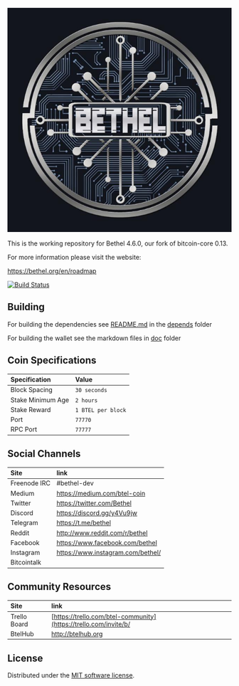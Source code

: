 ![Bethel](./img/logo-extended.png)

This is the working repository for Bethel 4.6.0, our fork of bitcoin-core 0.13.

For more information please visit the website:

 https://bethel.org/en/roadmap

[![Build Status](https://travis-ci.org/Bethel/bethel-core.svg?branch=master)](https://travis-ci.org/Bethel/bethel-core)

## Building

For building the dependencies see [README.md](depends/README.md) in the [depends](depends) folder

For building the wallet see the markdown files in [doc](doc) folder

## Coin Specifications

| Specification | Value |
|:-----------|:-----------|
| Block Spacing | `30 seconds` |
| Stake Minimum Age | `2 hours` |
 | Stake Reward | `1 BTEL per block` |
| Port | `77770` |
| RPC Port | `77777` |

## Social Channels

| Site | link |
|:-----------|:-----------|
| Freenode IRC | #bethel-dev |
| Medium | https://medium.com/btel-coin |
| Twitter | https://twitter.com/Bethel |
| Discord | https://discord.gg/y4Vu9jw |
| Telegram | https://t.me/bethel |
| Reddit | http://www.reddit.com/r/bethel |
| Facebook | https://www.facebook.com/bethel |
| Instagram | https://www.instagram.com/bethel/ |
| Bitcointalk | |

## Community Resources

| Site         | link                                                                                                                    |
| :----------- | :---------------------------------------------------------------------------------------------------------------------- |
| Trello Board | [https://trello.com/btel-community](https://trello.com/invite/b/ |
| BtelHub       | http://btelhub.org                                                                                                       |



License
---------------------
Distributed under the [MIT software license](http://www.opensource.org/licenses/mit-license.php).
